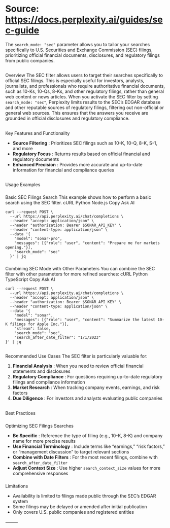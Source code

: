 # Source: https://docs.perplexity.ai/guides/sec-guide

The `search_mode: "sec"` parameter allows you to tailor your searches specifically to U.S. Securities and Exchange Commission (SEC) filings, prioritizing official financial documents, disclosures, and regulatory filings from public companies.
## 
[​](https://docs.perplexity.ai/guides/sec-guide#overview)
Overview
The SEC filter allows users to target their searches specifically to official SEC filings. This is especially useful for investors, analysts, journalists, and professionals who require authoritative financial documents, such as 10-Ks, 10-Qs, 8-Ks, and other regulatory filings, rather than general web content or news articles. When you activate the SEC filter by setting `search_mode: "sec"`, Perplexity limits results to the SEC’s EDGAR database and other reputable sources of regulatory filings, filtering out non-official or general web sources. This ensures that the answers you receive are grounded in official disclosures and regulatory compliance.
## 
[​](https://docs.perplexity.ai/guides/sec-guide#key-features-and-functionality)
Key Features and Functionality
  * **Source Filtering** : Prioritizes SEC filings such as 10-K, 10-Q, 8-K, S-1, and more
  * **Regulatory Focus** : Returns results based on official financial and regulatory documents
  * **Enhanced Precision** : Provides more accurate and up-to-date information for financial and compliance queries


## 
[​](https://docs.perplexity.ai/guides/sec-guide#usage-examples)
Usage Examples
### 
[​](https://docs.perplexity.ai/guides/sec-guide#basic-sec-filings-search)
Basic SEC Filings Search
This example shows how to perform a basic search using the SEC filter.
cURL
Python
Node.js
Copy
Ask AI
```
curl --request POST \
  --url https://api.perplexity.ai/chat/completions \
  --header "accept: application/json" \
  --header "authorization: Bearer $SONAR_API_KEY" \
  --header "content-type: application/json" \
  --data '{
    "model": "sonar-pro",
    "messages": [{"role": "user", "content": "Prepare me for markets opening."}],
    "search_mode": "sec"
  }' | jq

```

### 
[​](https://docs.perplexity.ai/guides/sec-guide#combining-sec-mode-with-other-parameters)
Combining SEC Mode with Other Parameters
You can combine the SEC filter with other parameters for more refined searches:
cURL
Python
TypeScript
Copy
Ask AI
```
curl --request POST \
  --url https://api.perplexity.ai/chat/completions \
  --header "accept: application/json" \
  --header "authorization: Bearer $SONAR_API_KEY" \
  --header "content-type: application/json" \
  --data '{
    "model": "sonar",
    "messages": [{"role": "user", "content": "Summarize the latest 10-K filings for Apple Inc."}],
    "stream": false,
    "search_mode": "sec",
    "search_after_date_filter": "1/1/2023"
}' | jq

```

## 
[​](https://docs.perplexity.ai/guides/sec-guide#recommended-use-cases)
Recommended Use Cases
The SEC filter is particularly valuable for:
  1. **Financial Analysis** : When you need to review official financial statements and disclosures
  2. **Regulatory Compliance** : For questions requiring up-to-date regulatory filings and compliance information
  3. **Market Research** : When tracking company events, earnings, and risk factors
  4. **Due Diligence** : For investors and analysts evaluating public companies


## 
[​](https://docs.perplexity.ai/guides/sec-guide#best-practices)
Best Practices
### 
[​](https://docs.perplexity.ai/guides/sec-guide#optimizing-sec-filings-searches)
Optimizing SEC Filings Searches
  * **Be Specific** : Reference the type of filing (e.g., 10-K, 8-K) and company name for more precise results
  * **Use Financial Terminology** : Include terms like “earnings,” “risk factors,” or “management discussion” to target relevant sections
  * **Combine with Date Filters** : For the most recent filings, combine with `search_after_date_filter`
  * **Adjust Context Size** : Use higher `search_context_size` values for more comprehensive responses


### 
[​](https://docs.perplexity.ai/guides/sec-guide#limitations)
Limitations
  * Availability is limited to filings made public through the SEC’s EDGAR system
  * Some filings may be delayed or amended after initial publication
  * Only covers U.S. public companies and registered entities

⸻
